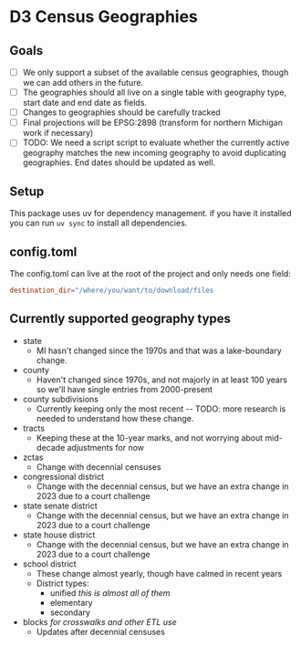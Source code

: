 # D3 Census Geographies

## Goals

- [ ] We only support a subset of the available census geographies,
      though we can add others in the future.
- [ ] The geographies should all live on a single table with geography type, 
      start date and end date as fields.
- [ ] Changes to geographies should be carefully tracked
- [ ] Final projections will be EPSG:2898 (transform for northern
      Michigan work if necessary)
- [ ] TODO: We need a script script to evaluate whether the currently active 
      geography matches the new incoming geography to avoid duplicating 
      geographies. End dates should be updated as well.

## Setup

This package uses uv for dependency management. if you have it installed you can run `uv sync` to install all dependencies.

## config.toml

The config.toml can live at the root of the project and only needs one field:

```toml
destination_dir="/where/you/want/to/download/files
```


## Currently supported geography types

- state
    - MI hasn't changed since the 1970s and that was a
      lake-boundary change.
- county
    - Haven't changed since 1970s, and not majorly in at least 100 years
      so we'll have single entries from 2000-present
- county subdivisions
    - Currently keeping only the most recent -- TODO: more research is
      needed to understand how these change.
- tracts
    - Keeping these at the 10-year marks, and not worrying about
      mid-decade adjustments for now
- zctas
    - Change with decennial censuses
- congressional district
    - Change with the decennial census, but we have an extra change in
      2023 due to a court challenge
- state senate district
    - Change with the decennial census, but we have an extra change in
      2023 due to a court challenge
- state house district
    - Change with the decennial census, but we have an extra change in
      2023 due to a court challenge
- school district 
    - These change almost yearly, though have calmed in recent years
    - District types:
        - unified *this is almost all of them*
        - elementary
        - secondary
- blocks *for crosswalks and other ETL use*
    - Updates after decennial censuses

